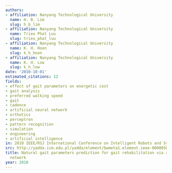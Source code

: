 ```yaml
---
authors:
- affiliation: Nanyang Technological University
  name: H. B. Lim
  slug: h_b_lim
- affiliation: Nanyang Technological University
  name: Trieu Phat Luu
  slug: trieu_phat_luu
- affiliation: Nanyang Technological University
  name: K. H. Hoon
  slug: k_h_hoon
- affiliation: Nanyang Technological University
  name: K. H. Low
  slug: k_h_low
date: '2010-10-01'
estimated_citations: 12
fields:
- effect of gait parameters on energetic cost
- gait analysis
- preferred walking speed
- gait
- cadence
- artificial neural network
- orthotics
- perceptron
- pattern recognition
- simulation
- engineering
- artificial intelligence
in: 2010 IEEE/RSJ International Conference on Intelligent Robots and Systems
src: http://yadda.icm.edu.pl/yadda/element/bwmeta1.element.ieee-000005650311
title: Natural gait parameters prediction for gait rehabilitation via artificial neural
  network
year: 2010
---
```

